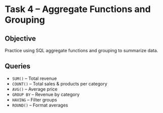 # Task 4 – Aggregate Functions and Grouping

## Objective
Practice using SQL aggregate functions and grouping to summarize data.

## Queries
- `SUM()` – Total revenue  
- `COUNT()` – Total sales & products per category  
- `AVG()` – Average price  
- `GROUP BY` – Revenue by category  
- `HAVING` – Filter groups  
- `ROUND()` – Format averages

